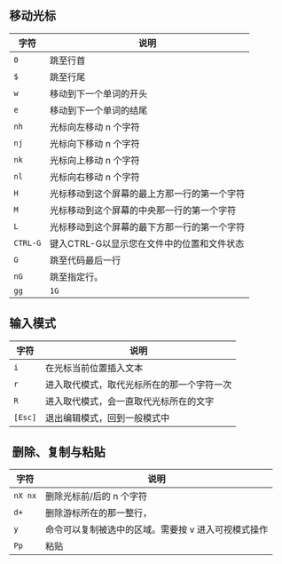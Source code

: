 ## 移动光标

| 字符            | 说明
| --------------- | -
| `0`             | 跳至行首
| `$`             | 跳至行尾
| `w`             | 移动到下一个单词的开头
| `e`             | 移动到下一个单词的结尾
| `nh`            | 光标向左移动 n 个字符
| `nj`            | 光标向下移动 n 个字符
| `nk`            | 光标向上移动 n 个字符
| `nl`            | 光标向右移动 n 个字符
| `H`             | 光标移动到这个屏幕的最上方那一行的第一个字符
| `M`             | 光标移动到这个屏幕的中央那一行的第一个字符
| `L`             | 光标移动到这个屏幕的最下方那一行的第一个字符
| `CTRL-G`        | 键入CTRL-G以显示您在文件中的位置和文件状态
| `G`             | 跳至代码最后一行
| `nG`            | 跳至指定行。
| `gg`            | `1G`

## 输入模式

| 字符    | 说明
| ------- | -
| `i`     | 在光标当前位置插入文本
| `r`     | 进入取代模式，取代光标所在的那一个字符一次
| `R`     | 进入取代模式，会一直取代光标所在的文字
| `[Esc]` | 退出编辑模式，回到一般模式中

##  删除、复制与粘贴

| 字符     | 说明
| -------- | -
| `nX nx`  | 删除光标前/后的 n 个字符
| `d+`     | 删除游标所在的那一整行，
| `y`      | 命令可以复制被选中的区域。需要按 v 进入可视模式操作
| `Pp`     | 粘贴